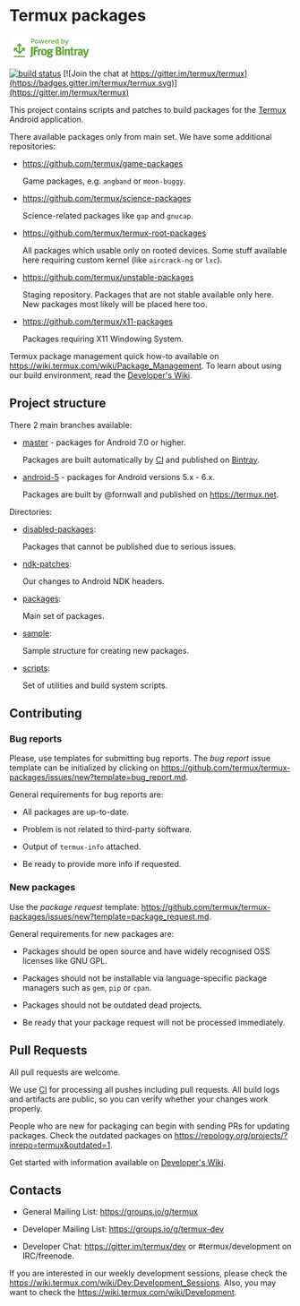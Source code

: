 # Termux packages

[![Powered by JFrog Bintray](./.github/static/powered-by-bintray.png)](https://bintray.com)

[![build status](https://api.cirrus-ci.com/github/termux/termux-packages.svg?branch=master)](https://cirrus-ci.com/termux/termux-packages)
[![Join the chat at https://gitter.im/termux/termux](https://badges.gitter.im/termux/termux.svg)](https://gitter.im/termux/termux)

This project contains scripts and patches to build packages for the [Termux]
Android application.

There available packages only from main set. We have some additional
repositories:

- https://github.com/termux/game-packages

	Game packages, e.g. `angband` or `moon-buggy`.

- https://github.com/termux/science-packages

	Science-related packages like `gap` and `gnucap`.

- https://github.com/termux/termux-root-packages

	All packages which usable only on rooted devices. Some stuff available
	here requiring custom kernel (like `aircrack-ng` or `lxc`).

- https://github.com/termux/unstable-packages

	Staging repository. Packages that are not stable available only here. New
	packages most likely will be placed here too.

- https://github.com/termux/x11-packages

	Packages requiring X11 Windowing System.

Termux package management quick how-to available on https://wiki.termux.com/wiki/Package_Management.
To learn about using our build environment, read the [Developer's Wiki].

## Project structure

There 2 main branches available:

- [master] - packages for Android 7.0 or higher.

	Packages are built automatically by [CI] and published on [Bintray].

- [android-5] - packages for Android versions 5.x - 6.x.

    Packages are built by @fornwall and published on https://termux.net.

Directories:

- [disabled-packages](disabled-packages/):

	Packages that cannot be published due to serious issues.

- [ndk-patches](ndk-patches/):

	Our changes to Android NDK headers.

- [packages](packages/):

	Main set of packages.

- [sample](sample/):

	Sample structure for creating new packages.

- [scripts](scripts/):

	Set of utilities and build system scripts.

## Contributing

### Bug reports

Please, use templates for submitting bug reports. The *bug report* issue template
can be initialized by clicking on https://github.com/termux/termux-packages/issues/new?template=bug_report.md.

General requirements for bug reports are:

- All packages are up-to-date.

- Problem is not related to third-party software.

- Output of `termux-info` attached.

- Be ready to provide more info if requested.

### New packages

Use the *package request* template: https://github.com/termux/termux-packages/issues/new?template=package_request.md.

General requirements for new packages are:

- Packages should be open source and have widely recognised OSS licenses like
  GNU GPL.

- Packages should not be installable via language-specific package managers such
  as `gem`, `pip` or `cpan`.

- Packages should not be outdated dead projects.

- Be ready that your package request will not be processed immediately.

## Pull Requests

All pull requests are welcome.

We use [CI] for processing all pushes including pull requests. All build logs
and artifacts are public, so you can verify whether your changes work properly.

People who are new for packaging can begin with sending PRs for updating
packages. Check the outdated packages on https://repology.org/projects/?inrepo=termux&outdated=1.

Get started with information available on [Developer's Wiki].

## Contacts

- General Mailing List: https://groups.io/g/termux

- Developer Mailing List: https://groups.io/g/termux-dev

- Developer Chat: https://gitter.im/termux/dev or #termux/development on IRC/freenode.

If you are interested in our weekly development sessions, please check the
https://wiki.termux.com/wiki/Dev:Development_Sessions. Also, you may want to
check the https://wiki.termux.com/wiki/Development.

[Bintray]: <https://bintray.com/termux/termux-packages-24>
[CI]: <https://cirrus-ci.com/termux/termux-packages>
[Developer's Wiki]: <https://github.com/termux/termux-packages/wiki>
[Termux]: <https://github.com/termux/termux-app>
[android-5]: <https://github.com/termux/termux-packages/tree/android-5>
[master]: <https://github.com/termux/termux-packages/tree/master>
